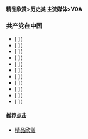 #### 精品欣赏>历史类 主流媒体>VOA
### 共产党在中国

- [   ](
- [   ](
- [   ](
- [   ](
- [   ](
- [   ](
- [   ](
- [   ](
- [   ](
- [   ](
- [   ](


#### 推荐点击
- [精品欣赏](https://summer200.github.io/content/main)

